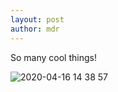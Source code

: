 ```yaml
---
layout: post
author: mdr
---
```


So many cool things!

![2020-04-16 14 38 57](https://user-images.githubusercontent.com/1479022/177895760-80546aca-4a15-4fda-804e-1a299469021a.jpg)
